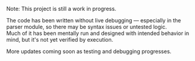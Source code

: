 Note: This project is still a work in progress.

The code has been written without live debugging — especially in the parser module, so there may be syntax issues or untested logic.  
Much of it has been mentally run and designed with intended behavior in mind, but it's not yet verified by execution.

More updates coming soon as testing and debugging progresses.

